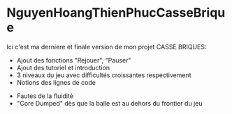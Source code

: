 NguyenHoangThienPhucCasseBrique
===============================
Ici c'est ma derniere et finale version de mon projet CASSE BRIQUES:
+ Ajout des fonctions "Rejouer", "Pauser"
+ Ajout des tutoriel et introduction
+ 3 niveaux du jeu avec difficultés croissantes respectivement
+ Notions des lignes de code
- Fautes de la fluidité
- "Core Dumped" dès que la balle est au dehors du frontier du jeu
